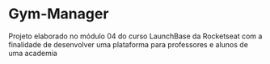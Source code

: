 # Gym-Manager
Projeto elaborado no módulo 04 do curso LaunchBase da Rocketseat com a finalidade de desenvolver uma plataforma para professores e alunos de uma academia
